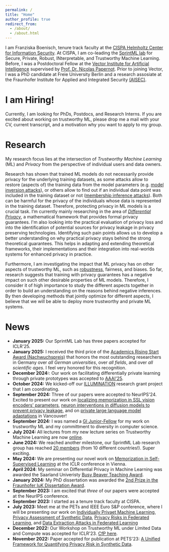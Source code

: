 ```yaml
---
permalink: /
title: "Home"
author_profile: true
redirect_from: 
  - /about/
  - /about.html
---
```


I am Franziska Boenisch, tenure track faculty at the [CISPA Helmholtz Center for Information Security](https://cispa.de/en).
At CISPA, I am co-leading the [SprintML lab](https://sprintml.com/) for Secure, Private, Robust, INterpretable, and Trustworthy Machine Learning.
Before, I was a Postdoctoral Fellow at the [Vector Institute for Artificial Intelligence](https://vectorinstitute.ai/) supervised by [Prof. Dr. Nicolas Papernot](https://www.papernot.fr/). Prior to joining Vector, I was a PhD candidate at Freie University Berlin and a research assosiate at the Fraunhofer Institute for Applied and Integrated Security [(AISEC)](https://www.aisec.fraunhofer.de/en.html).

# I am Hiring!
Currently, I am looking for PhDs, Postdocs, and Research Interns. If you are excited about working on trustworthy ML, please drop me a mail with your CV, current transcript, and a motivation why you want to apply to my group. 

# Research
My research focus lies at the intersection of *Trustworthy Machine Learning* (ML) and *Privacy* from the perspective of individual users and data owners. 

Research has shown that trained ML models do not necessarily provide privacy for the underlying training datasets, as some attacks allow to restore (aspects of) the training data from the model parameters (e.g. [model inversion attacks](/posts/2020/12/model-inversion/)), or others allow to find out if an individual data point was included in the training dataset or not ([membership inference attacks](/posts/2021/01/membership-inference/)). Both can be harmful for the privacy of the individuals whose data is represented in the training dataset.
Therefore, protecting privacy in ML models is a crucial task. I’m currently mainly researching in the area of [*Differential Privacy*](/posts/2021/03/differential-privacy/), a mathematical framework that provides formal privacy guarantees. I'm also looking into the practical evaluation of privacy loss and into the identification of potential sources for privacy leakage in privacy preserving technologies. Identifying such pain points allows us to develop a better understanding on why practical privacy stays behind the strong theoretical guarantees. This helps in adapting and extending theoretical frameworks, their implementations and their integration into real-worlds systems for enhanced privacy in practice.

Furthermore, I am investigating the impact that ML privacy has on other aspects of trustworthy ML, such as [robustness](https://arxiv.org/pdf/2105.07985.pdf), fairness, and biases.
So far, research suggests that training with privacy guarantees has a negative impact on such other desirable properties of ML models.
Therefore, I consider it of high importance to study the different aspects together in order to build an understanding on the reasons behind negative inferences.
By then developing methods that jointly optimize for different aspects, I believe that we will be able to deploy more trustworthy and private ML systems.





# News
- **January 2025:** Our SprintML Lab has three papers accepted for ICLR'25.
- **January 2025:** I received the third price of the [Academics Rising Start Award (Nachwuchspreis)](https://www.academics.de/services/nachwuchspreis-nachwuchswissenschaftler-des-jahres) that honors the most outstanding researchers in Germany over *all German universities*, over *all fields*, and over *all scientific ages*. I feel very honored for this recognition.
- **December 2024:**: Our work on facilitating differentially private learning through private prototypes was accepted to [AAAI'25](https://arxiv.org/abs/2406.08039).
- **October 2024:** We kicked-off our [ILLUMINATION](https://cispa.de/illumination-kickoff) research grant project that I am coordinating. 
- **September 2024:** Three of our papers were accepted to NeurIPS'24. Excited to present our work on [localizing memorization in SSL vision encoders' parameters](https://arxiv.org/pdf/2409.19069), [neuron interventions in diffusion models to prevent privacy leakage](https://openreview.net/pdf?id=5wOrSneuwe), and on [private large language model adaptations](https://openreview.net/pdf?id=uGml3wUL8s) in Vancouver! 
- **September 2024:** I was named a [GI Junior-Fellow](https://gi.de/meldung/ki-medizin-recht-diversitaet-gi-vier-informatik-talente-zu-junior-fellows) for my work on trustworthy ML and my committment to diversity in computer science.
- **July 2024:** All lectures from my new lecture series on Trustworthy Machine Learning are now [online](https://www.youtube.com/watch?v=plya81v-ZQo&list=PLNfU-a7sxIwvS7dhnOPdFtvhdNcrnufEW&pp=iAQB).
- **June 2024:** We reached another milestone, our SprintML Lab research group has reached [20 members](https://sprintml.com/team/) (from 10 different countries!). Super exciting.
- **May 2024:** We are presenting our novel work on [Memorization in Self-Supervised Learning](https://arxiv.org/pdf/2401.12233) at the ICLR conference in Vienna.
- **April 2024**: My seminar on Differential Privacy in Machine Learning was awarded the Saarland Univeristy [Busy Beaver Teaching Award](https://cispa.de/en/busy-beaver-awards).
- **January 2024:** My PhD dissertation was awarded the [2nd Prize in the Fraunhofer IuK Dissertation Award](https://www.iuk.fraunhofer.de/de/news-web/2024/ict-winners-2023.html).
- **September 2023:** I am excited that *three* of our papers were accepted at the NeurIPS conference.
- **September 2023:** I started as a tenure track faculty at CISPA.
- **July 2023:** Meet me at the PETs and IEEE Euro S&P conference, where I will be presenting our work on [Individually Privaet Machine Learning](https://www.petsymposium.org/2023/files/papers/issue1/popets-2023-0010.pdf), [Privacy Assessment of Synthetic Data](https://www.petsymposium.org/2023/files/papers/issue2/popets-2023-0055.pdf), [Privacy Risks in Federated Learning](https://arxiv.org/pdf/2112.02918.pdf?trk=article-ssr-frontend-pulse_x-social-details_comments-action_comment-text), and [Data Extraction Attacks in Federated Learning](https://arxiv.org/pdf/2301.04017.pdf)
- **December 2022:**  Our Workshop on Trustworthy ML under Limited Data and Compute was accepted for ICLR'23. [CfP here](https://sites.google.com/view/trustml-unlimited/home?authuser=0).
- **November 2022:**  Paper accepted for publication at PETS'23: [A Unified Framework for Quantifying Privacy Risk in Synthetic Data](https://arxiv.org/pdf/2211.10459.pdf).
<!---- **September 2022:**  Paper accepted at the 36th Conference on Neural Information Processing Systems (NeurIPS'22): [Dataset Inference for Self-Supervised Models](https://arxiv.org/abs/2209.09024).
- **September 2022:** Paper accepted for publication at PETS'23: [Individualized PATE: Differentially Private Machine Learning with Individual Privacy Guarantees](https://arxiv.org/abs/2202.10517).
- **September 2022:** We're presenting our paper on [Introducing Model Inversion Attacks on Automatic Speaker Recognition](https://www.isca-speech.org/archive/pdfs/spsc_2022/pizzi22_spsc.pdf) at the 2nd Symposium on Security and Privacy in Speech Communication (SPSC).
- **August 2022:** I'm happy to announce that I finalized my PhD duties and will be joining the Canadian Vector Institute as a Postdoctoral Fellow under the supervision of Prof. Dr. Nicolas Papernot by the end of the month.
- **April 2022:** Super proud that my interview on Differential Privacy with the Google-Aufbruch magazine made it to the [title page](https://kstatic.googleusercontent.com/files/1791d34518d7768efe0fb6d698f45a276c507ddbb67bcc916c87c564de8fc212023df574da98c9a8d8f149dc964371e003b6120b1f2188740a464ef157102ef4).--->


